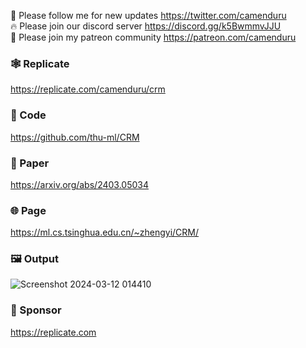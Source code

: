 🐣 Please follow me for new updates https://twitter.com/camenduru <br />
🔥 Please join our discord server https://discord.gg/k5BwmmvJJU <br />
🥳 Please join my patreon community https://patreon.com/camenduru <br />

### 🕸 Replicate
https://replicate.com/camenduru/crm

### 🧬 Code
https://github.com/thu-ml/CRM

### 📄 Paper
https://arxiv.org/abs/2403.05034

### 🌐 Page
https://ml.cs.tsinghua.edu.cn/~zhengyi/CRM/

### 🖼 Output
![Screenshot 2024-03-12 014410](https://github.com/camenduru/CRM-replicate/assets/54370274/eac0cf76-dd1f-44f5-9dd3-a1f5324f5502)

### 🏢 Sponsor
https://replicate.com
